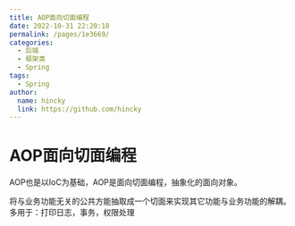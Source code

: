 ```yaml
---
title: AOP面向切面编程
date: 2022-10-31 22:20:18
permalink: /pages/1e3669/
categories: 
  - 后端
  - 框架类
  - Spring
tags: 
  - Spring
author: 
  name: hincky
  link: https://github.com/hincky
---
```

# AOP面向切面编程

AOP也是以IoC为基础，AOP是面向切面编程，抽象化的面向对象。

将与业务功能无关的公共方能抽取成一个切面来实现其它功能与业务功能的解耦。
多用于：打印日志，事务，权限处理

<!-- more -->



